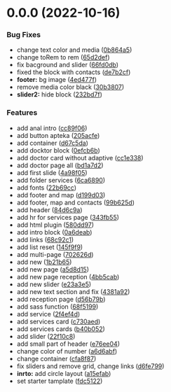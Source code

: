 # 0.0.0 (2022-10-16)


### Bug Fixes

* change text color and media ([0b864a5](https://github.com/slytry/boilerplate.vanilla.vite/commit/0b864a52cc4b7d148d2b450c7515f7a0f5e864c3))
* change toRem to rem ([65d2def](https://github.com/slytry/boilerplate.vanilla.vite/commit/65d2defe81ae83f7919a1bbd1e8fcb417d6e1f53))
* fix bacground and slider ([66fd0db](https://github.com/slytry/boilerplate.vanilla.vite/commit/66fd0dbbaf8f8283aaabf93e432cf71b468ae112))
* fixed the block with contacts ([de7b2cf](https://github.com/slytry/boilerplate.vanilla.vite/commit/de7b2cf6a670876b4c8698ae5552c1a8835d9158))
* **footer:** bg image ([4ed477f](https://github.com/slytry/boilerplate.vanilla.vite/commit/4ed477f8f095d75a0d121f8043c9a5de774e4db2))
* remove media color black ([30b3807](https://github.com/slytry/boilerplate.vanilla.vite/commit/30b38071d6cacf4a66239bbe714594dea34bb245))
* **slider2:** hide block ([232bd7f](https://github.com/slytry/boilerplate.vanilla.vite/commit/232bd7fe9656745198c5f9b9388dbf61956177b4))


### Features

* add anal intro ([cc89f06](https://github.com/slytry/boilerplate.vanilla.vite/commit/cc89f06ee2420f1520252d35277151f087de1d79))
* add button apteka ([205acfe](https://github.com/slytry/boilerplate.vanilla.vite/commit/205acfe4df9d439b2e07d3a83bcbe9242e8290d7))
* add container ([d67c5da](https://github.com/slytry/boilerplate.vanilla.vite/commit/d67c5da9207adfe79599f46dd0f27e78162d8eb9))
* add docktor block ([0efcb6b](https://github.com/slytry/boilerplate.vanilla.vite/commit/0efcb6b2048a0a24b709872d1e715be9820164fd))
* add doctor card without adaptive ([cc1e338](https://github.com/slytry/boilerplate.vanilla.vite/commit/cc1e3383efda9267f6892e905f59c0479ff864d8))
* add doctor page all ([bd1a7d2](https://github.com/slytry/boilerplate.vanilla.vite/commit/bd1a7d2c44594526c4f7ccee814e9ae17a60cb60))
* add first slide ([4a98f05](https://github.com/slytry/boilerplate.vanilla.vite/commit/4a98f05d6f28d280ae575752de2d54868761c779))
* add folder services ([6ca6890](https://github.com/slytry/boilerplate.vanilla.vite/commit/6ca68909e879ff134724c52c6030f7a4fa719881))
* add fonts ([22b69cc](https://github.com/slytry/boilerplate.vanilla.vite/commit/22b69cc2d055085f435795f0c5e915a829734638))
* add footer and map ([d199d03](https://github.com/slytry/boilerplate.vanilla.vite/commit/d199d038ebc95cd8e3877ad431f82bfde5128af7))
* add footer, map and contacts ([99b625d](https://github.com/slytry/boilerplate.vanilla.vite/commit/99b625d11256cfbb6a7940b3f05d97219e973813))
* add header ([84d6c9a](https://github.com/slytry/boilerplate.vanilla.vite/commit/84d6c9ad45ac4247c623447e4ecfa9cabfdc811a))
* add hr for services page ([343fb55](https://github.com/slytry/boilerplate.vanilla.vite/commit/343fb551940c66a6d3cc9f4d0febad1f386ccd91))
* add html plugin ([580dd97](https://github.com/slytry/boilerplate.vanilla.vite/commit/580dd97580c08c6c7fe5814b79f640379930832f))
* add intro block ([0a6deab](https://github.com/slytry/boilerplate.vanilla.vite/commit/0a6deab401defe32ef2ceac6636fde2b0f45fa7f))
* add links ([68c92c1](https://github.com/slytry/boilerplate.vanilla.vite/commit/68c92c186227c7213ac0593fc97bbdfd2cdc478f))
* add list reset ([145f9f9](https://github.com/slytry/boilerplate.vanilla.vite/commit/145f9f98c1146660a4534de6f427c9f3db314f97))
* add multi-page ([702626d](https://github.com/slytry/boilerplate.vanilla.vite/commit/702626da7d4ff614e26c7dad133bab9b5fad6cd3))
* add new ([1b21b65](https://github.com/slytry/boilerplate.vanilla.vite/commit/1b21b65208a90bee8512bc9406b3f750c2589f60))
* add new page ([a5d8d15](https://github.com/slytry/boilerplate.vanilla.vite/commit/a5d8d15909ff7d49421fa5c68fcb850ce7cf0846))
* add new page reception ([4bb5cab](https://github.com/slytry/boilerplate.vanilla.vite/commit/4bb5cab16f8c1e4b9aeef564748172569f53abd4))
* add new slider ([e23a3e5](https://github.com/slytry/boilerplate.vanilla.vite/commit/e23a3e55a439ca479b431c5f379991617ab270af))
* add new text section and fix ([4381a92](https://github.com/slytry/boilerplate.vanilla.vite/commit/4381a920cde36f30d8aaf3bd36f2d2e1c9414d58))
* add reception page ([d56b79b](https://github.com/slytry/boilerplate.vanilla.vite/commit/d56b79bf5616ef78b1f073394b69b8f4aa31ffd5))
* add sass function ([68f5199](https://github.com/slytry/boilerplate.vanilla.vite/commit/68f5199a6747fb96993351f34574827d346b0499))
* add service ([2f4ef4d](https://github.com/slytry/boilerplate.vanilla.vite/commit/2f4ef4dacd0bbf00ef740ac961a63862a40637b9))
* add services card ([c730aed](https://github.com/slytry/boilerplate.vanilla.vite/commit/c730aedc8cb87761e0d71368bc854f66ee3d0bac))
* add services cards ([b40b052](https://github.com/slytry/boilerplate.vanilla.vite/commit/b40b052e82a987523b356b287fb9736cc93fa984))
* add slider ([22f10c8](https://github.com/slytry/boilerplate.vanilla.vite/commit/22f10c85faf7e6173bab4d439a12174384f1693c))
* add small part of header ([e76ee04](https://github.com/slytry/boilerplate.vanilla.vite/commit/e76ee044ef6ac59049cc85734f46497391ea705e))
* change color of number ([a6d6abf](https://github.com/slytry/boilerplate.vanilla.vite/commit/a6d6abf3073e9024b222ad35b7507ea6c0a89cbe))
* change container ([cfa8f87](https://github.com/slytry/boilerplate.vanilla.vite/commit/cfa8f87ce036b14943b318e2fa90ca38b191f156))
* fix sliders and remove grid, change links ([d6fe799](https://github.com/slytry/boilerplate.vanilla.vite/commit/d6fe799e02cb668cab386892619e50b764dca921))
* **inrto:** add circle layout ([a15efab](https://github.com/slytry/boilerplate.vanilla.vite/commit/a15efab3c8d0f465944127f0f2517ff84fa808a7))
* set starter tamplate ([fdc5122](https://github.com/slytry/boilerplate.vanilla.vite/commit/fdc5122d5a4c24b0aed75558595641312bdeee17))



